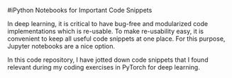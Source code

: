 #iPython Notebooks for Important Code Snippets

In deep learning, it is critical to have bug-free and modularized code implementations which is re-usable. To make re-usability easy, it is convenient to keep all useful code snippets at one place. For this purpose, Jupyter notebooks are a nice option.

In this code repository, I have jotted down code snippets that I found relevant during my coding exercises in PyTorch for deep learning.
